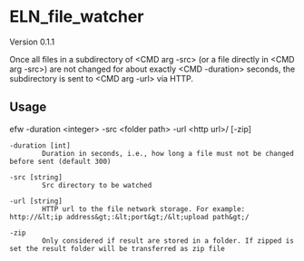 # ELN_file_watcher
Version 0.1.1

Once all files in a subdirectory of &lt;CMD arg -src&gt; 
(or a file directly in &lt;CMD arg -src&gt;) are not changed
for about exactly &lt;CMD -duration&gt; seconds, the 
subdirectory is sent to &lt;CMD arg -url&gt; via HTTP.

## Usage

efw -duration &lt;integer&gt; -src &lt;folder path&gt; -url &lt;http url&gt;/ [-zip]

    -duration [int]
            Duration in seconds, i.e., how long a file must not be changed before sent (default 300)

    -src [string]
            Src directory to be watched

    -url [string]
            HTTP url to the file network storage. For example: http://&lt;ip address&gt;:&lt;port&gt;/&lt;upload path&gt;/

    -zip 
            Only considered if result are stored in a folder. If zipped is set the result folder will be transferred as zip file

```